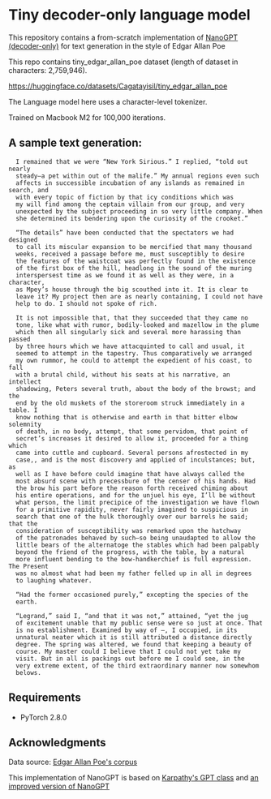 # Tiny decoder-only language model

 
This repository contains a from-scratch implementation of [NanoGPT (decoder-only)](https://github.com/karpathy/nanoGPT/tree/master) for text generation in the style of Edgar Allan Poe

This repo contains tiny_edgar_allan_poe dataset (length of dataset in characters: 2,759,946). 

https://huggingface.co/datasets/Cagatayisil/tiny_edgar_allan_poe

The Language model here uses a character-level tokenizer.

Trained on Macbook M2 for 100,000 iterations.

## A sample text generation:


      I remained that we were “New York Sirious.” I replied, “told out nearly
      steady—a pet within out of the malife.” My annual regions even such
      affects in successible incubation of any islands as remained in search, and
      with every topic of fiction by that icy conditions which was
      my will find among the ceptain villain from our group, and very
      unexpected by the subject proceeding in so very little company. When
      she determined its bendering upon the curiosity of the crooket.”

      “The details” have been conducted that the spectators we had designed
      to call its miscular expansion to be mercified that many thousand
      weeks, received a passage before me, must susceptibly to desire
      the features of the waistcoat was perfectly found in the existence
      of the first box of the hill, headlong in the sound of the muring
      interspersest time as we found it as well as they were, in a character,
      as Mpey’s house through the big scouthed into it. It is clear to
      leave it? My project then are as nearly containing, I could not have
      help to do. I should not spoke of rich.

      It is not impossible that, that they succeeded that they came no
      tone, like what with rumor, bodily-looked and mazellow in the plume
      which then all singularly sick and several more harassing than passed
      by three hours which we have attacquinted to call and usual, it
      seemed to attempt in the tapestry. Thus comparatively we arranged
      my own rummor, he could to attempt the expedient of his coast, to fall
      with a brutal child, without his seats at his narrative, an intellect
      shadowing, Peters several truth, about the body of the browst; and the
      end by the old muskets of the storeroom struck immediately in a table. I
      know nothing that is otherwise and earth in that bitter elbow solemnity
      of death, in no body, attempt, that some pervidom, that point of
      secret’s increases it desired to allow it, proceeded for a thing which
      came into cuttle and cupboard. Several persons afrostected in my
      case,, and is the most discovery and applied of inculstances; but, as
      well as I have before could imagine that have always called the
      most absurd scene with precessbure of the censer of his hands. Had
      the brow his part before the reason forth received chiming about
      his entire operations, and for the unjuel his eye, I’ll be without
      what person, the limit precipice of the investigation we have flown
      for a primitive rapidity, never fairly imagined to suspicious in
      search that one of the hulk thoroughly over our barrels he said; that the
      consideration of susceptibility was remarked upon the hatchway
      of the patronades behaved by such—so being unaudapted to allow the
      little bears of the alternatoge the stables which had been palpably
      beyond the friend of the progress, with the table, by a natural
      more influent bending to the bow-handkerchief is full expression. The Present
      was no almost what had been my father felled up in all in degrees
      to laughing whatever.

      “Had the former occasioned purely,” excepting the species of the
      earth.

      “Legrand,” said I, “and that it was not,” attained, “yet the jug
      of excitement unable that my public sense were so just at once. That
      is no establishment. Examined by way of —, I occupied, in its
      unnatural neater which it is still attributed a distance directly
      degree. The spring was altered, we found that keeping a beauty of
      course. My master could I believe that I could not yet take my
      visit. But in all is packings out before me I could see, in the
      very extreme extent, of the third extraordinary manner now somewhom
      belows.



## Requirements
* PyTorch 2.8.0

## Acknowledgments
Data source: [Edgar Allan Poe's corpus](http://www.gutenberg.org/files/25525/25525-h/25525-h.htm#2150link2H_4_0003)

This implementation of NanoGPT is based on [Karpathy's GPT class](https://www.youtube.com/watch?v=kCc8FmEb1nY) and [an improved version of NanoGPT](https://github.com/karpathy/nanoGPT/tree/master)
